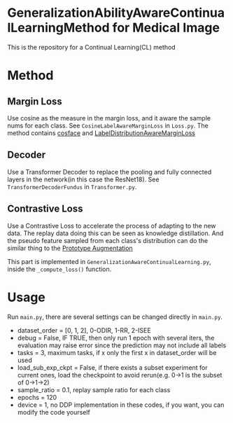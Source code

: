 # GeneralizationAbilityAwareContinualLearningMethod for Medical Image

This is the repository for a Continual Learning(CL) method

# Method

## Margin Loss

Use cosine as the measure in the margin loss, and it aware the sample nums for each class. See ``CosineLabelAwareMarginLoss`` in 
`Loss.py`. The method contains [cosface](https://openaccess.thecvf.com/content_cvpr_2018/CameraReady/1797.pdf) and [LabelDistributionAwareMarginLoss](https://arxiv.org/pdf/1906.07413.pdf)

## Decoder

Use a Transformer Decoder to replace the pooling and fully connected layers in the network(in this case the ResNet18).
See ``TransformerDecoderFundus`` in ``Transformer.py``.

## Contrastive Loss

Use a Contrastive Loss to accelerate the process of adapting to the new data. The replay data doing this can be seen as 
knowledge distillation. And the pseudo feature sampled from each class's distribution can do the similar thing to the 
[Prototype Augmentation](https://openaccess.thecvf.com/content/CVPR2021/papers/Zhu_Prototype_Augmentation_and_Self-Supervision_for_Incremental_Learning_CVPR_2021_paper.pdf)

This part is implemented in ``GeneralizationAwareContinualLearning.py``, inside the `_compute_loss()` function.

# Usage

Run ``main.py``, there are several settings can be changed directly in `main.py`.

* dataset_order = [0, 1, 2], 0-ODIR, 1-RR, 2-ISEE
* debug = False, IF TRUE, then only run 1 epoch with several iters, the evaluation may raise error since the prediction may not include all labels
* tasks = 3, maximum tasks, if x only the first x in dataset_order will be used
* load_sub_exp_ckpt = False, if there exists a subset experiment for current ones, load the checkpoint to avoid rerun(e.g. 0->1 is the subset of 0->1->2)
* sample_ratio = 0.1, replay sample ratio for each class
* epochs = 120 
* device = 1, no DDP implementation in these codes, if you want, you can modify the code yourself

